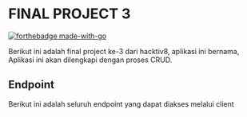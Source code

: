 # FINAL PROJECT 3

[![forthebadge made-with-go](http://ForTheBadge.com/images/badges/made-with-go.svg)](https://go.dev/)


Berikut ini adalah final project ke-3 dari hacktiv8, aplikasi ini bernama, Aplikasi ini akan dilengkapi dengan proses CRUD.

## Endpoint
Berikut ini adalah seluruh endpoint yang dapat diakses melalui client
